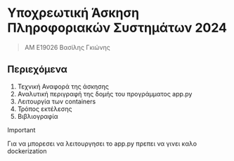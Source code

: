 # Υποχρεωτική Άσκηση Πληροφοριακών Συστημάτων 2024
> ΑΜ Ε19026 Βασίλης Γκιώνης 

## Περιεχόμενα 
1. Τεχνική Αναφορά της άσκησης
2. Αναλυτική περιγραφή της δομής του προγράμματος app.py
3. Λειτουργία των containers
4. Τρόπος εκτέλεσης
5. Βιβλιογραφία

> [!IMPORTANT]
> Για να μπορεσει να λειτουργησει το app.py πρεπει να γινει καλο dockerization


